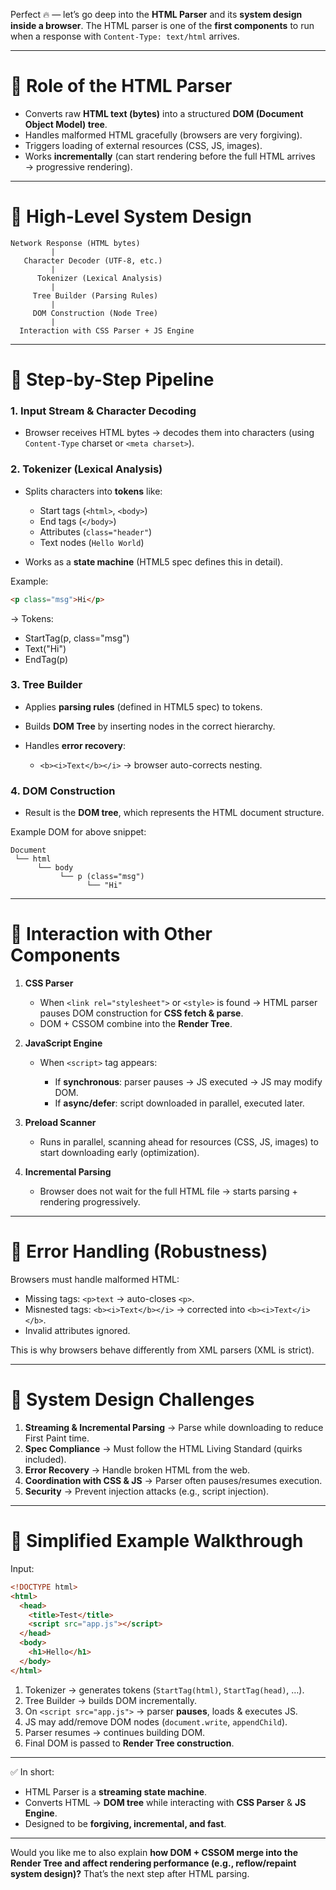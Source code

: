 Perfect 🔥 — let’s go deep into the **HTML Parser** and its **system design inside a browser**.
The HTML parser is one of the **first components** to run when a response with `Content-Type: text/html` arrives.

---

# 🔹 Role of the HTML Parser

* Converts raw **HTML text (bytes)** into a structured **DOM (Document Object Model) tree**.
* Handles malformed HTML gracefully (browsers are very forgiving).
* Triggers loading of external resources (CSS, JS, images).
* Works **incrementally** (can start rendering before the full HTML arrives → progressive rendering).

---

# 🔹 High-Level System Design

```
Network Response (HTML bytes)
         |
   Character Decoder (UTF-8, etc.)
         |
      Tokenizer (Lexical Analysis)
         |
     Tree Builder (Parsing Rules)
         |
     DOM Construction (Node Tree)
         |
  Interaction with CSS Parser + JS Engine
```

---

# 🔹 Step-by-Step Pipeline

### 1. **Input Stream & Character Decoding**

* Browser receives HTML bytes → decodes them into characters (using `Content-Type` charset or `<meta charset>`).

### 2. **Tokenizer (Lexical Analysis)**

* Splits characters into **tokens** like:

  * Start tags (`<html>`, `<body>`)
  * End tags (`</body>`)
  * Attributes (`class="header"`)
  * Text nodes (`Hello World`)
* Works as a **state machine** (HTML5 spec defines this in detail).

Example:

```html
<p class="msg">Hi</p>
```

→ Tokens:

* StartTag(p, class="msg")
* Text("Hi")
* EndTag(p)

### 3. **Tree Builder**

* Applies **parsing rules** (defined in HTML5 spec) to tokens.
* Builds **DOM Tree** by inserting nodes in the correct hierarchy.
* Handles **error recovery**:

  * `<b><i>Text</b></i>` → browser auto-corrects nesting.

### 4. **DOM Construction**

* Result is the **DOM tree**, which represents the HTML document structure.

Example DOM for above snippet:

```
Document
 └── html
      └── body
           └── p (class="msg")
                 └── "Hi"
```

---

# 🔹 Interaction with Other Components

1. **CSS Parser**

   * When `<link rel="stylesheet">` or `<style>` is found → HTML parser pauses DOM construction for **CSS fetch & parse**.
   * DOM + CSSOM combine into the **Render Tree**.

2. **JavaScript Engine**

   * When `<script>` tag appears:

     * If **synchronous**: parser pauses → JS executed → JS may modify DOM.
     * If **async/defer**: script downloaded in parallel, executed later.

3. **Preload Scanner**

   * Runs in parallel, scanning ahead for resources (CSS, JS, images) to start downloading early (optimization).

4. **Incremental Parsing**

   * Browser does not wait for the full HTML file → starts parsing + rendering progressively.

---

# 🔹 Error Handling (Robustness)

Browsers must handle malformed HTML:

* Missing tags: `<p>text` → auto-closes `<p>`.
* Misnested tags: `<b><i>Text</b></i>` → corrected into `<b><i>Text</i></b>`.
* Invalid attributes ignored.

This is why browsers behave differently from XML parsers (XML is strict).

---

# 🔹 System Design Challenges

1. **Streaming & Incremental Parsing** → Parse while downloading to reduce First Paint time.
2. **Spec Compliance** → Must follow the HTML Living Standard (quirks included).
3. **Error Recovery** → Handle broken HTML from the web.
4. **Coordination with CSS & JS** → Parser often pauses/resumes execution.
5. **Security** → Prevent injection attacks (e.g., script injection).

---

# 🔹 Simplified Example Walkthrough

Input:

```html
<!DOCTYPE html>
<html>
  <head>
    <title>Test</title>
    <script src="app.js"></script>
  </head>
  <body>
    <h1>Hello</h1>
  </body>
</html>
```

1. Tokenizer → generates tokens (`StartTag(html)`, `StartTag(head)`, …).
2. Tree Builder → builds DOM incrementally.
3. On `<script src="app.js">` → parser **pauses**, loads & executes JS.
4. JS may add/remove DOM nodes (`document.write`, `appendChild`).
5. Parser resumes → continues building DOM.
6. Final DOM is passed to **Render Tree construction**.

---

✅ In short:

* HTML Parser is a **streaming state machine**.
* Converts HTML → **DOM tree** while interacting with **CSS Parser** & **JS Engine**.
* Designed to be **forgiving, incremental, and fast**.

---

Would you like me to also explain **how DOM + CSSOM merge into the Render Tree and affect rendering performance (e.g., reflow/repaint system design)?** That’s the next step after HTML parsing.
